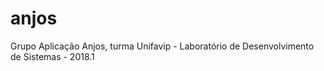 # anjos
Grupo Aplicação Anjos, turma Unifavip - Laboratório de Desenvolvimento de Sistemas - 2018.1


